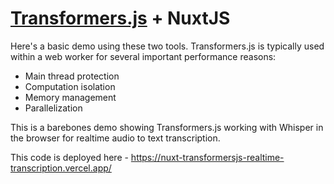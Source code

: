 # [Transformers.js](https://huggingface.co/docs/transformers.js/en/index) + NuxtJS

Here's a basic demo using these two tools. Transformers.js is typically used within a web worker for several important performance reasons:

-   Main thread protection
-   Computation isolation
-   Memory management
-   Parallelization

This is a barebones demo showing Transformers.js working with Whisper in the browser for realtime audio to text transcription.

This code is deployed here - https://nuxt-transformersjs-realtime-transcription.vercel.app/
